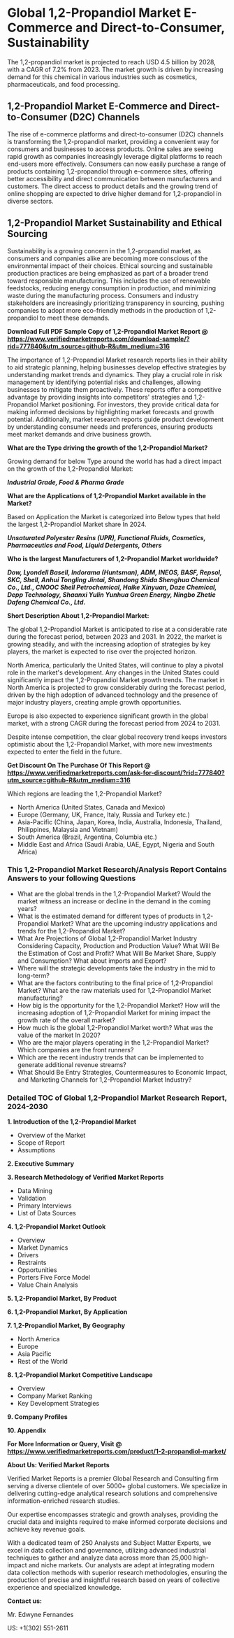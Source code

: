 <h1>Global 1,2-Propandiol Market E-Commerce and Direct-to-Consumer, Sustainability</h1><p class=""><p>The 1,2-propandiol market is projected to reach USD 4.5 billion by 2028, with a CAGR of 7.2% from 2023. The market growth is driven by increasing demand for this chemical in various industries such as cosmetics, pharmaceuticals, and food processing.</p><h2>1,2-Propandiol Market E-Commerce and Direct-to-Consumer (D2C) Channels</h2><p>The rise of e-commerce platforms and direct-to-consumer (D2C) channels is transforming the 1,2-propandiol market, providing a convenient way for consumers and businesses to access products. Online sales are seeing rapid growth as companies increasingly leverage digital platforms to reach end-users more effectively. Consumers can now easily purchase a range of products containing 1,2-propandiol through e-commerce sites, offering better accessibility and direct communication between manufacturers and customers. The direct access to product details and the growing trend of online shopping are expected to drive higher demand for 1,2-propandiol in diverse sectors.</p><h2>1,2-Propandiol Market Sustainability and Ethical Sourcing</h2><p>Sustainability is a growing concern in the 1,2-propandiol market, as consumers and companies alike are becoming more conscious of the environmental impact of their choices. Ethical sourcing and sustainable production practices are being emphasized as part of a broader trend toward responsible manufacturing. This includes the use of renewable feedstocks, reducing energy consumption in production, and minimizing waste during the manufacturing process. Consumers and industry stakeholders are increasingly prioritizing transparency in sourcing, pushing companies to adopt more eco-friendly methods in the production of 1,2-propandiol to meet these demands.</p></p><p class=""><strong>Download Full PDF Sample Copy of 1,2-Propandiol Market Report @ <a href="https://www.verifiedmarketreports.com/download-sample/?rid=777840&utm_source=github-R&utm_medium=316" target="_blank">https://www.verifiedmarketreports.com/download-sample/?rid=777840&utm_source=github-R&utm_medium=316</a></strong></p><p>The importance of&nbsp;1,2-Propandiol Market research reports lies in their ability to aid strategic planning, helping businesses develop effective strategies by understanding market trends and dynamics. They play a crucial role in risk management by identifying potential risks and challenges, allowing businesses to mitigate them proactively. These reports offer a competitive advantage by providing insights into competitors' strategies and 1,2-Propandiol Market positioning. For investors, they provide critical data for making informed decisions by highlighting market forecasts and growth potential. Additionally, market research reports guide product development by understanding consumer needs and preferences, ensuring products meet market demands and drive business growth.</p><p><strong>What are the&nbsp;Type driving the growth of the 1,2-Propandiol Market?</strong></p><p id="" class="">Growing demand for below Type around the world has had a direct impact on the growth of the 1,2-Propandiol Market:</p><p class=""><em><strong>Industrial Grade, Food & Pharma Grade</strong></em></p><p class=""><strong>What are the&nbsp;Applications&nbsp;of 1,2-Propandiol Market available in the Market?</strong></p><p id="" class="">Based on Application the Market is categorized into Below types that held the largest 1,2-Propandiol Market share In 2024.</p><p class=""><em><strong>Unsaturated Polyester Resins (UPR), Functional Fluids, Cosmetics, Pharmaceutics and Food, Liquid Detergents, Others</strong></em></p><p class=""><strong>Who is the largest Manufacturers of 1,2-Propandiol Market worldwide?</strong></p><p><em><strong>Dow, Lyondell Basell, Indorama (Huntsman), ADM, INEOS, BASF, Repsol, SKC, Shell, Anhui Tongling Jintai, Shandong Shida Shenghua Chemical Co., Ltd., CNOOC Shell Petrochemical, Haike Xinyuan, Daze Chemical, Depp Technology, Shaanxi Yulin Yunhua Green Energy, Ningbo Zhetie Dafeng Chemical Co., Ltd.</strong></em></p><p id="" class=""><strong>Short Description About 1,2-Propandiol Market:</strong></p><p>The global 1,2-Propandiol Market is anticipated to rise at a considerable rate during the forecast period, between 2023 and 2031. In 2022, the market is growing steadily, and with the increasing adoption of strategies by key players, the market is expected to rise over the projected horizon.</p><p>North America, particularly the United States, will continue to play a pivotal role in the market's development. Any changes in the United States could significantly impact the 1,2-Propandiol Market growth trends. The market in North America is projected to grow considerably during the forecast period, driven by the high adoption of advanced technology and the presence of major industry players, creating ample growth opportunities.</p><p>Europe is also expected to experience significant growth in the global market, with a strong CAGR during the forecast period from 2024 to 2031.</p><p>Despite intense competition, the clear global recovery trend keeps investors optimistic about the 1,2-Propandiol Market, with more new investments expected to enter the field in the future.</p><p id="" class=""><strong>Get Discount On The Purchase Of This Report @ <a href="https://www.verifiedmarketreports.com/ask-for-discount/?rid=777840?utm_source=github-R&utm_medium=316" target="_blank">https://www.verifiedmarketreports.com/ask-for-discount/?rid=777840?utm_source=github-R&utm_medium=316</a></strong></p><p class="">Which regions are leading the 1,2-Propandiol Market?</p><ul><li>North America (United States, Canada and Mexico)</li><li>Europe (Germany, UK, France, Italy, Russia and Turkey etc.)</li><li>Asia-Pacific (China, Japan, Korea, India, Australia, Indonesia, Thailand, Philippines, Malaysia and Vietnam)</li><li>South America (Brazil, Argentina, Columbia etc.)</li><li>Middle East and Africa (Saudi Arabia, UAE, Egypt, Nigeria and South Africa)</li></ul><h3 id="" class="">This 1,2-Propandiol Market Research/Analysis Report Contains Answers to your following Questions</h3><ul><li>What are the global trends in the 1,2-Propandiol Market? Would the market witness an increase or decline in the demand in the coming years?</li><li>What is the estimated demand for different types of products in 1,2-Propandiol Market? What are the upcoming industry applications and trends for the 1,2-Propandiol Market?</li><li>What Are Projections of Global 1,2-Propandiol Market Industry Considering Capacity, Production and Production Value? What Will Be the Estimation of Cost and Profit? What Will Be Market Share, Supply and Consumption? What about imports and Export?</li><li>Where will the strategic developments take the industry in the mid to long-term?</li><li>What are the factors contributing to the final price of 1,2-Propandiol Market? What are the raw materials used for 1,2-Propandiol Market manufacturing?</li><li>How big is the opportunity for the 1,2-Propandiol Market? How will the increasing adoption of 1,2-Propandiol Market for mining impact the growth rate of the overall market?</li><li>How much is the global 1,2-Propandiol Market worth? What was the value of the market In 2020?</li><li>Who are the major players operating in the 1,2-Propandiol Market? Which companies are the front runners?</li><li>Which are the recent industry trends that can be implemented to generate additional revenue streams?</li><li>What Should Be Entry Strategies, Countermeasures to Economic Impact, and Marketing Channels for 1,2-Propandiol Market Industry?</li></ul><h3 id="" class="">Detailed TOC of Global 1,2-Propandiol Market Research Report, 2024-2030</h3><p id="" class=""><strong>1. Introduction of the 1,2-Propandiol Market</strong></p><ul><li>Overview of the Market</li><li>Scope of Report</li><li>Assumptions</li></ul><p id="" class=""><strong>2. Executive Summary</strong></p><p id="" class=""><strong>3. Research Methodology of Verified Market Reports</strong></p><ul><li>Data Mining</li><li>Validation</li><li>Primary Interviews</li><li>List of Data Sources</li></ul><p id="" class=""><strong>4. 1,2-Propandiol Market Outlook</strong></p><ul><li>Overview</li><li>Market Dynamics</li><li>Drivers</li><li>Restraints</li><li>Opportunities</li><li>Porters Five Force Model</li><li>Value Chain Analysis</li></ul><p id="" class=""><strong>5. 1,2-Propandiol Market, By Product</strong></p><p id="" class=""><strong>6. 1,2-Propandiol Market, By Application</strong></p><p id="" class=""><strong>7. 1,2-Propandiol Market, By Geography</strong></p><ul><li>North America</li><li>Europe</li><li>Asia Pacific</li><li>Rest of the World</li></ul><p id="" class=""><strong>8. 1,2-Propandiol Market Competitive Landscape</strong></p><ul><li>Overview</li><li>Company Market Ranking</li><li>Key Development Strategies</li></ul><p id="" class=""><strong>9. Company Profiles</strong></p><p id="" class=""><strong>10. Appendix</strong></p><p id="" class=""><strong>For More Information or Query, Visit @ <a href="https://www.verifiedmarketreports.com/product/1-2-propandiol-market/" target="_blank">https://www.verifiedmarketreports.com/product/1-2-propandiol-market/</a></strong></p><p id="" class=""><strong>About Us: Verified Market Reports</strong></p><p id="" class="">Verified Market Reports is a premier Global Research and Consulting firm serving a diverse clientele of over 5000+ global customers. We specialize in delivering cutting-edge analytical research solutions and comprehensive information-enriched research studies.</p><p id="" class="">Our expertise encompasses strategic and growth analyses, providing the crucial data and insights required to make informed corporate decisions and achieve key revenue goals.</p><p id="" class="">With a dedicated team of 250 Analysts and Subject Matter Experts, we excel in data collection and governance, utilizing advanced industrial techniques to gather and analyze data across more than 25,000 high-impact and niche markets. Our analysts are adept at integrating modern data collection methods with superior research methodologies, ensuring the production of precise and insightful research based on years of collective experience and specialized knowledge.</p><p id="" class=""><strong>Contact us:</strong></p><p id="" class="">Mr. Edwyne Fernandes</p><p id="" class="">US: +1(302) 551-2611</p>